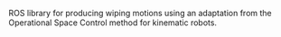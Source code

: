 ROS library for producing wiping motions using an adaptation from the Operational Space Control method for kinematic robots.
